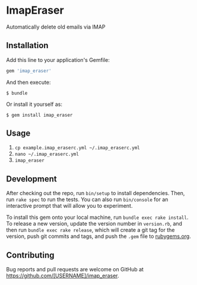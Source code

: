 # ImapEraser

Automatically delete old emails via IMAP

## Installation

Add this line to your application's Gemfile:

```ruby
gem 'imap_eraser'
```

And then execute:

    $ bundle

Or install it yourself as:

    $ gem install imap_eraser

## Usage

1. `cp example.imap_eraserc.yml ~/.imap_eraserc.yml`
2. `nano ~/.imap_eraserc.yml`
3. `imap_eraser`

## Development

After checking out the repo, run `bin/setup` to install dependencies. Then, run `rake spec` to run the tests. You can also run `bin/console` for an interactive prompt that will allow you to experiment.

To install this gem onto your local machine, run `bundle exec rake install`. To release a new version, update the version number in `version.rb`, and then run `bundle exec rake release`, which will create a git tag for the version, push git commits and tags, and push the `.gem` file to [rubygems.org](https://rubygems.org).

## Contributing

Bug reports and pull requests are welcome on GitHub at https://github.com/[USERNAME]/imap_eraser.
